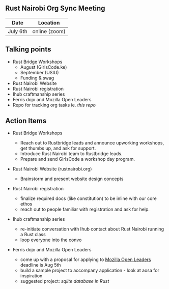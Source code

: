 Rust Nairobi Org Sync Meeting
--

| Date | Location|
|------|---------|
| July 6th | online (zoom)|


Talking points
--

* Rust Bridge Workshops
    - August (GirlsCode.ke)
    - September (USIU)
    - Funding & swag
* Rust Nairobi Website
* Rust Nairobi registration
* Ihub craftmanship series
* Ferris dojo and Mozilla Open Leaders
* Repo for tracking org tasks ie. _this repo_


Action Items
--

 * Rust Bridge Workshops
    - Reach out to Rustbridge leads and announce upworking workshops, get thumbs up, and ask for
        support.
    - Introduce Rust Nairobi team to Rustbridge leads.
    - Prepare and send GirlsCode a workshop day program.

* Rust Nairobi Website (rustnairobi.org) 
    - Brainstorm and present website design concepts

* Rust Nairobi registration
    - finalize required docs (like constitution) to be inline with our core ethos
    - reach out to people familiar with registration and ask for help.

* Ihub craftmanship series
    - re-initiate conversation with Ihub contact about Rust Nairobi running a Rust class
    - loop everyone into the convo

* Ferris dojo and Mozilla Open Leaders
    - come up with a proposal for applying to [Mozilla Open Leaders](https://foundation.mozilla.org/opportunity/mozilla-open-leaders/apply/) deadline is Aug 5th
    - build a sample project to accompany application - look at aosa for inspiration
    - suggested project: _sqlite database in Rust_
    
